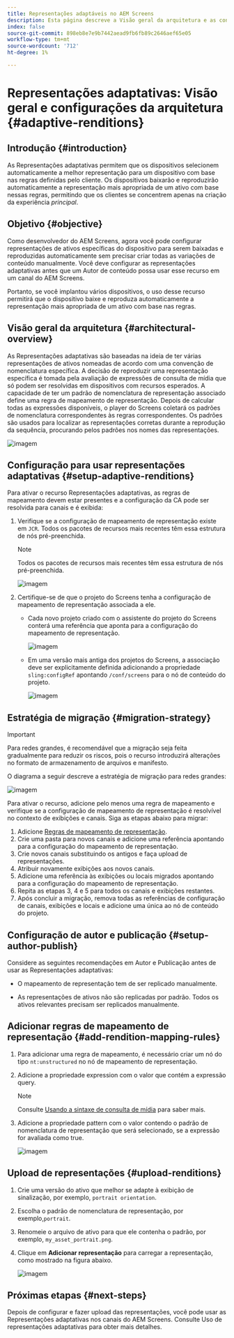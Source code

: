 ```yaml
---
title: Representações adaptáveis no AEM Screens
description: Esta página descreve a Visão geral da arquitetura e as configurações para representações adaptativas no AEM Screens.
index: false
source-git-commit: 898eb8e7e9b7442aead9fb6fb89c2646aef65e05
workflow-type: tm+mt
source-wordcount: '712'
ht-degree: 1%

---
```



# Representações adaptativas: Visão geral e configurações da arquitetura {#adaptive-renditions}

## Introdução {#introduction}

As Representações adaptativas permitem que os dispositivos selecionem automaticamente a melhor representação para um dispositivo com base nas regras definidas pelo cliente. Os dispositivos baixarão e reproduzirão automaticamente a representação mais apropriada de um ativo com base nessas regras, permitindo que os clientes se concentrem apenas na criação da experiência *principal*.

## Objetivo {#objective}

Como desenvolvedor do AEM Screens, agora você pode configurar representações de ativos específicas do dispositivo para serem baixadas e reproduzidas automaticamente sem precisar criar todas as variações de conteúdo manualmente. Você deve configurar as representações adaptativas antes que um Autor de conteúdo possa usar esse recurso em um canal do AEM Screens.

Portanto, se você implantou vários dispositivos, o uso desse recurso permitirá que o dispositivo baixe e reproduza automaticamente a representação mais apropriada de um ativo com base nas regras.

## Visão geral da arquitetura {#architectural-overview}

As Representações adaptativas são baseadas na ideia de ter várias representações de ativos nomeadas de acordo com uma convenção de nomenclatura específica. A decisão de reproduzir uma representação específica é tomada pela avaliação de expressões de consulta de mídia que só podem ser resolvidas em dispositivos com recursos esperados. A capacidade de ter um padrão de nomenclatura de representação associado define uma regra de mapeamento de representação. Depois de calcular todas as expressões disponíveis, o player do Screens coletará os padrões de nomenclatura correspondentes às regras correspondentes. Os padrões são usados para localizar as representações corretas durante a reprodução da sequência, procurando pelos padrões nos nomes das representações.

![imagem](/help/user-guide/assets/adaptive-renditions/adaptive-renditions.png)

## Configuração para usar representações adaptativas {#setup-adaptive-renditions}

Para ativar o recurso Representações adaptativas, as regras de mapeamento devem estar presentes e a configuração da CA pode ser resolvida para canais e é exibida:

1. Verifique se a configuração de mapeamento de representação existe em `JCR`. Todos os pacotes de recursos mais recentes têm essa estrutura de nós pré-preenchida.

   >[!NOTE]
   >Todos os pacotes de recursos mais recentes têm essa estrutura de nós pré-preenchida.

   ![imagem](/help/user-guide/assets/adaptive-renditions/mapping-rules1.png)

1. Certifique-se de que o projeto do Screens tenha a configuração de mapeamento de representação associada a ele.

   * Cada novo projeto criado com o assistente do projeto do Screens conterá uma referência que aponta para a configuração do mapeamento de representação.

      ![imagem](/help/user-guide/assets/adaptive-renditions/mapping-rules2.png)

   * Em uma versão mais antiga dos projetos do Screens, a associação deve ser explicitamente definida adicionando a propriedade `sling:configRef` apontando `/conf/screens` para o nó de conteúdo do projeto.

      ![imagem](/help/user-guide/assets/adaptive-renditions/mapping-rules3.png)

## Estratégia de migração {#migration-strategy}

>[!IMPORTANT]
>Para redes grandes, é recomendável que a migração seja feita gradualmente para reduzir os riscos, pois o recurso introduzirá alterações no formato de armazenamento de arquivos e manifesto.

O diagrama a seguir descreve a estratégia de migração para redes grandes:

![imagem](/help/user-guide/assets/adaptive-renditions/migration-strategy1.png)

Para ativar o recurso, adicione pelo menos uma regra de mapeamento e verifique se a configuração de mapeamento de representação é resolvível no contexto de exibições e canais. Siga as etapas abaixo para migrar:

1. Adicione [Regras de mapeamento de representação](#adding-rendition-mapping-rules).
1. Crie uma pasta para novos canais e adicione uma referência apontando para a configuração do mapeamento de representação.
1. Crie novos canais substituindo os antigos e faça upload de representações.
1. Atribuir novamente exibições aos novos canais.
1. Adicione uma referência às exibições ou locais migrados apontando para a configuração do mapeamento de representação.
1. Repita as etapas 3, 4 e 5 para todos os canais e exibições restantes.
1. Após concluir a migração, remova todas as referências de configuração de canais, exibições e locais e adicione uma única ao nó de conteúdo do projeto.

## Configuração de autor e publicação {#setup-author-publish}

Considere as seguintes recomendações em Autor e Publicação antes de usar as Representações adaptativas:

* O mapeamento de representação tem de ser replicado manualmente.

* As representações de ativos não são replicadas por padrão. Todos os ativos relevantes precisam ser replicados manualmente.

## Adicionar regras de mapeamento de representação {#add-rendition-mapping-rules}

1. Para adicionar uma regra de mapeamento, é necessário criar um nó do tipo `nt:unstructured` no nó de mapeamento de representação.

1. Adicione a propriedade expression com o valor que contém a expressão query.

   >[!NOTE]
   >Consulte [Usando a sintaxe de consulta de mídia](https://developer.mozilla.org/en-US/docs/Web/CSS/Media_Queries/Using_media_queries) para saber mais.

1. Adicione a propriedade pattern com o valor contendo o padrão de nomenclatura de representação que será selecionado, se a expressão for avaliada como true.

   ![imagem](/help/user-guide/assets/adaptive-renditions/mapping-rules4.png)


## Upload de representações {#upload-renditions}

1. Crie uma versão do ativo que melhor se adapte à exibição de sinalização, por exemplo, `portrait orientation`.

1. Escolha o padrão de nomenclatura de representação, por exemplo,`portrait`.

1. Renomeie o arquivo de ativo para que ele contenha o padrão, por exemplo, `my_asset_portrait.png`.

1. Clique em **Adicionar representação** para carregar a representação, como mostrado na figura abaixo.

   ![imagem](/help/user-guide/assets/adaptive-renditions/add-rendition.png)

## Próximas etapas {#next-steps}

Depois de configurar e fazer upload das representações, você pode usar as Representações adaptativas nos canais do AEM Screens. Consulte Uso de representações adaptativas para obter mais detalhes.
